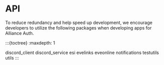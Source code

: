 # API

To reduce redundancy and help speed up development, we encourage developers to utilize the following packages when developing apps for Alliance Auth.

:::{toctree}
:maxdepth: 1

discord_client
discord_service
esi
evelinks
eveonline
notifications
testutils
utils
:::
